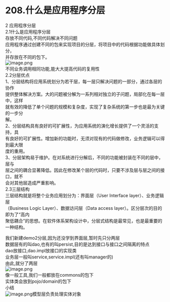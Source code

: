 # 208.什么是应用程序分层

2 应用程序分层<br />2.1什么是应用程序分层<br />存放不同代码,不同代码解决不同问题<br />应用程序通过创建不同的包来实现项目的分层，将项目中的代码根据功能做具体划分，<br />并存放在不同的包下。<br />![image.png](https://cdn.nlark.com/yuque/0/2019/png/349894/1561188355635-356b9774-feca-41a2-becd-619ccd38167f.png#align=left&display=inline&height=192&name=image.png&originHeight=383&originWidth=832&size=27134&status=done&width=416)<br />不同业务调用相同功能,能大大提高代码的复用性<br />2.2分层优点<br />1、分层结构将应用系统划分为若干层，每一层只解决问题的一部分，通过各层的协作<br />提供整体解决方案。大的问题被分解为一系列相对独立的子问题，局部化在每一层中，这样<br />就有效的降低了单个问题的规模和复杂度，实现了复杂系统的第一步也是最为关键的一步分<br />解。<br />2、分层结构具有良好的可扩展性，为应用系统的演化增长提供了一个灵活的支持，具<br />有良好的可扩展性。增加新的功能时，无须对现有的代码做修改，业务逻辑可以得到最大限<br />度的重用。<br />3、分层架构易于维护。在对系统进行分解后，不同的功能被封装在不同的层中，层与<br />层之间的耦合显著降低。因此在修改某个层的代码时，只要不涉及层与层之间的接口，就不<br />会对其他层造成严重影响。<br />2.3三层结构<br />三层结构就是将整个业务应用划分为：界面层（User Interface layer）、业务逻辑层<br />（Business Logic Layer）、数据访问层（Data access layer）。区分层次的目的即为了“高内<br />聚低耦合”的思想。在软件体系架构设计中，分层式结构是最常见，也是最重要的一种结构。

我们新建demo2分层,因为还没学到界面层,暂时先只分两层<br />数据层有的叫dao,也有的叫persist,目的是达到接口与接口之间隔离的特点<br />dao放接口,dao.impl放接口的实现类<br />业务层一般叫service,service.impl(还有叫manager的)<br />由此,就分了两层<br />![image.png](https://cdn.nlark.com/yuque/0/2019/png/349894/1561188900043-276ca71e-2f98-4588-84f3-4bee958e7e0c.png#align=left&display=inline&height=37&name=image.png&originHeight=73&originWidth=204&size=12498&status=done&width=102)<br />像一般工具,我们一般都放在commons的包下<br />实体类会放到pojo/domain的包下<br />小结<br />![image.png](https://cdn.nlark.com/yuque/0/2019/png/349894/1561188992366-83caf8e0-7fcd-469f-8238-017d870a6b76.png#align=left&display=inline&height=90&name=image.png&originHeight=179&originWidth=593&size=103594&status=done&width=296.5)模型层负责处理实体对象

